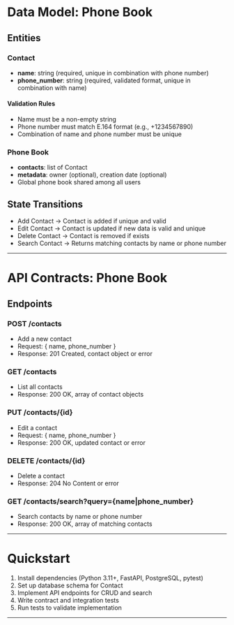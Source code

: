 # Data Model: Phone Book

## Entities

### Contact
- **name**: string (required, unique in combination with phone number)
- **phone_number**: string (required, validated format, unique in combination with name)

#### Validation Rules
- Name must be a non-empty string
- Phone number must match E.164 format (e.g., +1234567890)
- Combination of name and phone number must be unique

### Phone Book
- **contacts**: list of Contact
- **metadata**: owner (optional), creation date (optional)
- Global phone book shared among all users

## State Transitions
- Add Contact → Contact is added if unique and valid
- Edit Contact → Contact is updated if new data is valid and unique
- Delete Contact → Contact is removed if exists
- Search Contact → Returns matching contacts by name or phone number

---
# API Contracts: Phone Book

## Endpoints

### POST /contacts
- Add a new contact
- Request: { name, phone_number }
- Response: 201 Created, contact object or error

### GET /contacts
- List all contacts
- Response: 200 OK, array of contact objects

### PUT /contacts/{id}
- Edit a contact
- Request: { name, phone_number }
- Response: 200 OK, updated contact or error

### DELETE /contacts/{id}
- Delete a contact
- Response: 204 No Content or error

### GET /contacts/search?query={name|phone_number}
- Search contacts by name or phone number
- Response: 200 OK, array of matching contacts

---
# Quickstart

1. Install dependencies (Python 3.11+, FastAPI, PostgreSQL, pytest)
2. Set up database schema for Contact
3. Implement API endpoints for CRUD and search
4. Write contract and integration tests
5. Run tests to validate implementation

---
